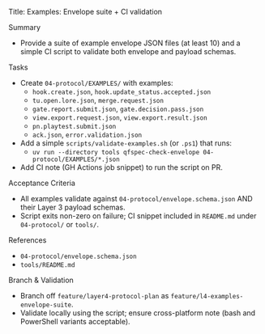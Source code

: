 Title: Examples: Envelope suite + CI validation

Summary
- Provide a suite of example envelope JSON files (at least 10) and a simple CI script to validate both envelope and payload schemas.

Tasks
- Create `04-protocol/EXAMPLES/` with examples:
  - `hook.create.json`, `hook.update_status.accepted.json`
  - `tu.open.lore.json`, `merge.request.json`
  - `gate.report.submit.json`, `gate.decision.pass.json`
  - `view.export.request.json`, `view.export.result.json`
  - `pn.playtest.submit.json`
  - `ack.json`, `error.validation.json`
- Add a simple `scripts/validate-examples.sh` (or `.ps1`) that runs:
  - `uv run --directory tools qfspec-check-envelope 04-protocol/EXAMPLES/*.json`
- Add CI note (GH Actions job snippet) to run the script on PR.

Acceptance Criteria
- All examples validate against `04-protocol/envelope.schema.json` AND their Layer 3 payload schemas.
- Script exits non-zero on failure; CI snippet included in `README.md` under `04-protocol/` or `tools/`.

References
- `04-protocol/envelope.schema.json`
- `tools/README.md`

Branch & Validation
- Branch off `feature/layer4-protocol-plan` as `feature/l4-examples-envelope-suite`.
- Validate locally using the script; ensure cross-platform note (bash and PowerShell variants acceptable).

